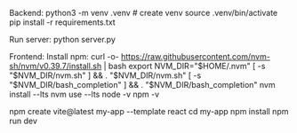 Backend:
python3 -m venv .venv # create venv
source .venv/bin/activate
pip install -r requirements.txt

Run server: 
python server.py


Frontend:
Install npm:
curl -o- https://raw.githubusercontent.com/nvm-sh/nvm/v0.39.7/install.sh | bash
export NVM_DIR="$HOME/.nvm"
[ -s "$NVM_DIR/nvm.sh" ] && \. "$NVM_DIR/nvm.sh"
[ -s "$NVM_DIR/bash_completion" ] && \. "$NVM_DIR/bash_completion"
nvm install --lts
nvm use --lts
node -v
npm -v


npm create vite@latest my-app --template react
cd my-app
npm install
npm run dev